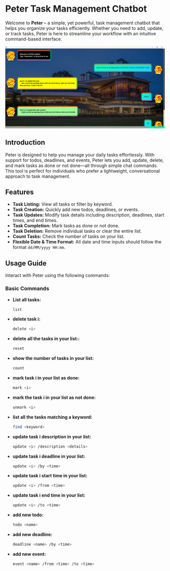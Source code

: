 # Peter Task Management Chatbot

Welcome to **Peter** – a simple, yet powerful, task management chatbot that helps you organize your tasks efficiently. Whether you need to add, update, or track tasks, Peter is here to streamline your workflow with an intuitive command-based interface.

![Product Screenshot](Peter.png)  

## Introduction

Peter is designed to help you manage your daily tasks effortlessly. With support for todos, deadlines, and events, Peter lets you add, update, delete, and mark tasks as done or not done—all through simple chat commands. This tool is perfect for individuals who prefer a lightweight, conversational approach to task management.

## Features

- **Task Listing:** View all tasks or filter by keyword.
- **Task Creation:** Quickly add new todos, deadlines, or events.
- **Task Updates:** Modify task details including description, deadlines, start times, and end times.
- **Task Completion:** Mark tasks as done or not done.
- **Task Deletion:** Remove individual tasks or clear the entire list.
- **Count Tasks:** Check the number of tasks on your list.
- **Flexible Date & Time Format:** All date and time inputs should follow the format `dd/MM/yyyy HH:mm`.

## Usage Guide

Interact with Peter using the following commands:

### Basic Commands

- **List all tasks:**  
  ```bash
  list

- **delete task i:**  
  ```bash
  delete <i>

- **delete all the tasks in your list::**  
  ```bash
  reset

- **show the number of tasks in your list:**  
  ```bash
  count

- **mark task i in your list as done:**  
  ```bash
  mark <i>

- **mark the task i in your list as not done:**  
  ```bash
  unmark <i>

- **list all the tasks matching a keyword:**  
  ```bash
  find <keyword>

- **update task i description in your list:**  
  ```bash
  update <i> /description <details>

- **update task i deadline in your list:**  
  ```bash
  update <i> /by <time>

- **update task i start time in your list:**  
  ```bash
  update <i> /from <time>

- **update task i end time in your list:**  
  ```bash
  update <i> /to <time>

- **add new todo:**  
  ```bash
  todo <name>

- **add new deadline:**  
  ```bash
  deadline <name> /by <time>

- **add new event:**  
  ```bash
  event <name> /from <time> /to <time>
